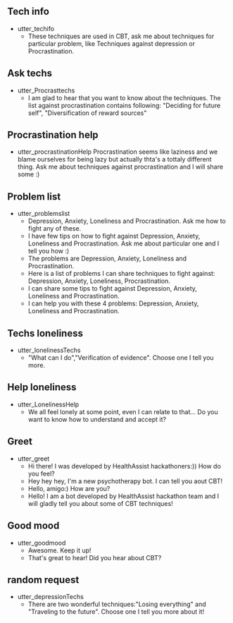 ## Tech info
* utter_techifo
    - These techniques are used in CBT, ask me about techniques for particular problem, like Techniques against depression or Procrastination.

## Ask techs
* utter_Procrasttechs
    - I am glad to hear that you want to know about the techniques. The list against procrastination contains following: "Deciding for future self", "Diversification of reward sources"

## Procrastination help
* utter_procrastinationHelp Procrastination seems like laziness and we blame ourselves for being lazy but actually thta's a tottaly different thing. Ask me about techniques against procrastination and I will share some :)

## Problem list
* utter_problemslist
    - Depression, Anxiety, Loneliness and Procrastination. Ask me how to fight any of these.
    - I have few tips on how to fight against Depression, Anxiety, Loneliness and Procrastination. Ask me about particular one and I tell you how :)
    - The problems are Depression, Anxiety, Loneliness and Procrastination.
    - Here is a list of problems I can share techniques to fight against: Depression, Anxiety, Loneliness, Procrastination.
    - I can share some tips to fight against Depression, Anxiety, Loneliness and Procrastination.
    - I can help you with these 4 problems: Depression, Anxiety, Loneliness and Procrastination.

## Techs loneliness
* utter_lonelinessTechs
    - "What can I do","Verification of evidence". Choose one I tell you more.

## Help loneliness
* utter_LonelinessHelp
    - We all feel lonely at some point, even I can relate to that... Do you want to know how to understand and accept it?

## Greet
* utter_greet
    - Hi there! I was developed by HealthAssist hackathoners:)) How do you feel?
    - Hey hey hey, I'm a new psychotherapy bot. I can tell you aout CBT!
    - Hello, amigo:) How are you?
    - Hello! I am a bot developed by HealthAssist hackathon team and I will gladly tell you about some of CBT techniques!

## Good mood
* utter_goodmood 
    - Awesome. Keep it up!
    - That's great to hear! Did you hear about CBT?

## random request
* utter_depressionTechs
    - There are two wonderful techniques:"Losing everything" and "Traveling to the future". Choose one I tell you more about it!